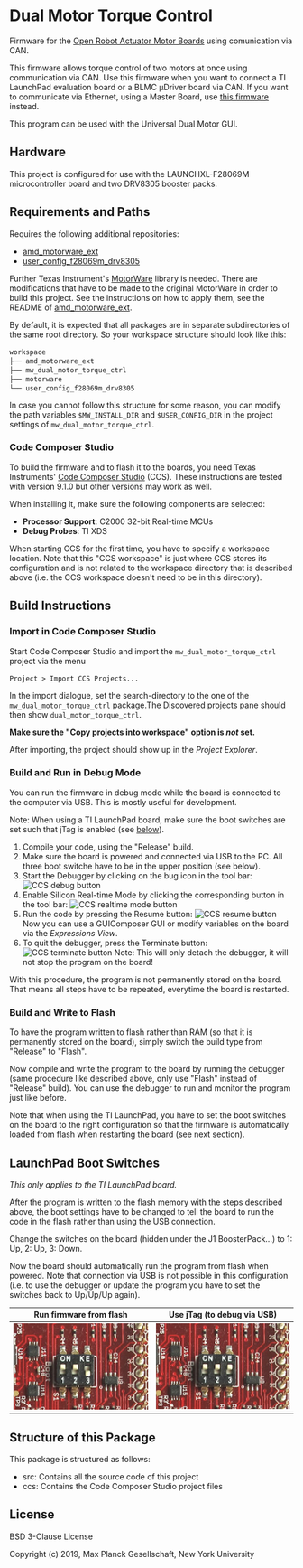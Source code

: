 Dual Motor Torque Control
=========================

Firmware for the [Open Robot Actuator Motor Boards](https://github.com/open-dynamic-robot-initiative/open_robot_actuator_hardware) using comunication via CAN.

This firmware allows torque control of two motors at once using communication via CAN.  Use this firmware when you want to connect a TI LaunchPad evaluation board or a BLMC µDriver board via CAN.  If you want to communicate via Ethernet, using a Master Board, use [this firmware](https://github.com/open-dynamic-robot-initiative/udriver_firmware) instead.

This program can be used with the Universal Dual Motor GUI.


Hardware
--------

This project is configured for use with the LAUNCHXL-F28069M microcontroller
board and two DRV8305 booster packs.


Requirements and Paths
----------------------

Requires the following additional repositories:

  * [amd_motorware_ext](https://github.com/open-dynamic-robot-initiative/amd_motorware_ext)
  * [user_config_f28069m_drv8305](https://github.com/open-dynamic-robot-initiative/user_config_f28069m_drv8305)

Further Texas Instrument's [MotorWare](https://www.ti.com/tool/MOTORWARE)
library is needed.  There are modifications that have to be made to the original
MotorWare in order to build this project.  See the instructions on how to apply
them, see the README of
[amd_motorware_ext](https://github.com/open-dynamic-robot-initiative/amd_motorware_ext).


By default, it is expected that all packages are in separate subdirectories of
the same root directory.  So your workspace structure should look like this:

    workspace
    ├── amd_motorware_ext
    ├── mw_dual_motor_torque_ctrl
    ├── motorware
    └── user_config_f28069m_drv8305

In case you cannot follow this structure for some reason, you can modify the
path variables `$MW_INSTALL_DIR` and `$USER_CONFIG_DIR` in the project settings
of `mw_dual_motor_torque_ctrl`.


### Code Composer Studio

To build the firmware and to flash it to the boards, you need Texas Instruments'
[Code Composer Studio](http://www.ti.com/tool/ccstudio) (CCS).  These
instructions are tested with version 9.1.0 but other versions may work as well.

When installing it, make sure the following components are selected:

* **Processor Support**: C2000 32-bit Real-time MCUs
* **Debug Probes**: TI XDS

When starting CCS for the first time, you have to specify a workspace location.
Note that this "CCS workspace" is just where CCS stores its configuration and is
not related to the workspace directory that is described above (i.e. the CCS
workspace doesn't need to be in this directory).


Build Instructions
------------------

### Import in Code Composer Studio

Start Code Composer Studio and import the `mw_dual_motor_torque_ctrl` project
via the menu

    Project > Import CCS Projects...

In the import dialogue, set the search-directory to the one of the
`mw_dual_motor_torque_ctrl` package.The Discovered projects pane should then
show `dual_motor_torque_ctrl`.

**Make sure the "Copy projects into workspace" option is _not_ set.**

After importing, the project should show up in the _Project Explorer_.


### Build and Run in Debug Mode

You can run the firmware in debug mode while the board is connected to the
computer via USB.  This is mostly useful for development.

Note: When using a TI LaunchPad board, make sure the boot switches are set such
that jTag is enabled (see [below](#launchpad-boot-switches)).

1. Compile your code, using the "Release" build.
2. Make sure the board is powered and connected via USB to the PC. All three
   boot switche have to be in the upper position (see below).
3. Start the Debugger by clicking on the bug icon in the tool bar: ![CCS debug
   button](doc/images/ccs_button_debug.png)
4. Enable Silicon Real-time Mode by clicking the corresponding button in the
   tool bar: ![CCS realtime mode
   button](doc/images/ccs_button_silicon_realtime_mode.png)
5. Run the code by pressing the Resume button: ![CCS resume
   button](doc/images/ccs_button_resume.png)
   Now you can use a GUIComposer GUI or modify variables on the board via the
   _Expressions View_.
6. To quit the debugger, press the Terminate button: ![CCS terminate
   button](doc/images/ccs_button_terminate.png)
   Note: This will only detach the debugger, it will not stop the program on the
   board!

With this procedure, the program is not permanently stored on the board. That
means all steps have to be repeated, everytime the board is restarted.

### Build and Write to Flash

To have the program written to flash rather than RAM (so that it is permanently
stored on the board), simply switch the build type from "Release" to "Flash".

Now compile and write the program to the board by running the debugger (same
procedure like described above, only use "Flash" instead of "Release" build).
You can use the debugger to run and monitor the program just like before.

Note that when using the TI LaunchPad, you have to set the boot switches on the
board to the right configuration so that the firmware is automatically loaded
from flash when restarting the board (see next section).


LaunchPad Boot Switches
-----------------------

_This only applies to the TI LaunchPad board._

After the program is written to the flash memory with the steps described above,
the boot settings have to be changed to tell the board to run the code in the
flash rather than using the USB connection.

Change the switches on the board (hidden under the J1 BoosterPack...) to 1: Up,
2: Up, 3: Down.

Now the board should automatically run the program from flash when powered. Note
that connection via USB is not possible in this configuration (i.e. to use the
debugger or update the program you have to set the switches back to Up/Up/Up
again).

| Run firmware from flash | Use jTag (to debug via USB) |
| ----------------------- | --------------------------- |
| ![LaunchPad boot switch configuration ON - ON - OFF](doc/images/launchpad_bootswitches_boot_from_flash.png) | ![LaunchPad boot switch configuration ON - ON - ON](doc/images/launchpad_bootswitches_use_jtag.png) |


Structure of this Package
-------------------------

This package is structured as follows:

  * src: Contains all the source code of this project
  * ccs: Contains the Code Composer Studio project files


License
-------

BSD 3-Clause License

Copyright (c) 2019, Max Planck Gesellschaft, New York University
